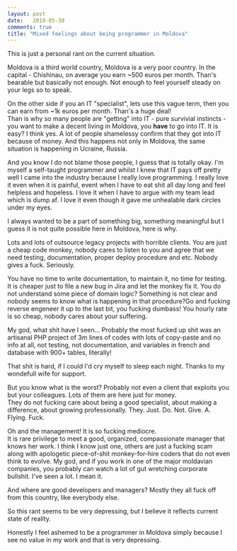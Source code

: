 ```yaml
---
layout: post
date:   2019-05-30
comments: true
title: "Mixed feelings about being programmer in Moldova"
---
```


This is just a personal rant on the current situation.  

Moldova is a third world country, Moldova is a very poor country. In the capital - Chishinau, on average you earn ~500 euros per month. Than's bearable but basically not enough. Not enough to feel yourself steady on your legs so to speak.  

On the other side if you an IT "specialist", lets use this vague term, then you can earn from ~1k euros per month. Than's a huge deal!  
Than is why so many people are "getting" into IT - pure survivial instincts - you want to make a decent living in Moldova, you **have** to go into IT. It is easy? I think yes. A lot of people shamelessy confirm that they got into IT because of money. And this happens not only in Moldova, the same situation is happening in Ucraine, Russia.

And you know I do not blame those people, I guess that is totally okay. I'm myself a self-taught programmer and whilst I knew that IT pays off pretty well I came into the industry because I really love programming. I really love it even when it is painful, event when I have to eat shit all day long and feel helpless and hopeless. I love it when I have to argue with my team lead which is dump af. I love it even though it gave me unhealable dark circles under my eyes.  

I always wanted to be a part of something big, something meaningful but I guess it is not quite possible here in Moldova, here is why.  

Lots and lots of outsource legacy projects with horrible clients. You are just a cheap code monkey, nobody cares to listen to you and agree that we need testing, documentation, proper deploy procedure and etc. Nobody gives a fuck. Seriously.  

You have no time to write documentation, to maintain it, no time for testing. It is cheaper just to file a new bug in Jira and let the monkey fix it. You do not understand some piece of domain logic? Something is not clear and nobody seems to know what is happening in that procedure?Go and fucking reverse engeneer it up to the last bit, you fucking dumbass! You hourly rate is so cheap, nobody cares about your suffering.  

My god, what shit have I seen... Probably the most fucked up shit was an artisanal PHP project of 3m lines of codes with lots of copy-paste and no info at all, not testing, not documentation, and variables in french and database with 900+ tables, literally!   

That shit is hard, if I could I'd cry myself to sleep each night. Thanks to my wondefull wife for support.  


But you know what is the worst? Probably not even a client that exploits you but your colleagues. Lots of them are here just for money.  
They do not fucking care about being a good specialist, about making a difference, about growing professionally. They. Just. Do. Not. Give. A. Flying. Fuck.  

Oh and the management! It is so fucking mediocre.  
It is rare privilege to meet a good, organized, compassionate manager that knows her work. I think I know just one, others are just a fucking scam along with apologetic piece-of-shit monkey-for-hire coders that do not even think to evolve. My god, and if you work in one of the major moldavian companies, you probably can watch a lot of gut wretching corporate bullshit. I've seen a lot. I mean it.  

And where are good developers and managers? Mostly they all fuck off from this country, like everybody else.  

So this rant seems to be very depressing, but I believe it reflects current state of reality.

Honestly I feel ashemed to be a programmer in Moldova simply because I see no value in my work and that is very depressing.


